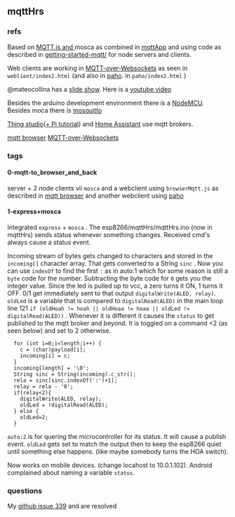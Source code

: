 ## mqttHrs
### refs
Based on <a href="https://github.com/mqttjs/MQTT.js">MQTT.js and <a href="https://github.com/mcollina/mosca"></a>mosca</a> as combined in <a href="https://github.com/arvindr21/mqttApp">mqttApp</a> and using code as described in <a href="http://thejackalofjavascript.com/getting-started-mqtt/">getting-started-mqtt/</a> for node servers and clients. 

Web clients are working in <a href="https://github.com/mcollina/mosca/wiki/MQTT-over-Websockets">MQTT-over-Websockets</a> as seen in `weblient/index2.html`  (and also in <a href="https://www.eclipse.org/paho/clients/js/">paho</a>. in `paho/index2.html` )

@mateocollina has a <a href="http://mcollina.github.io/mqtt_and_nodejs/#1">slide show</a>. Here is a <a href="https://www.youtube.com/watch?v=xmKd2lYqEPA">youtube video</a>

Besides the arduino development environment there is a <a href="http://nodemcu.com/index_en.html">NodeMCU</a>. Besides moca there is <a href="http://test.mosquitto.org/">mosquitto</a> 

<a href="http://blog.thingstud.io/getting-started/free-mqtt-brokers-for-thingstudio/">Thing studio</a>(<a href="http://blog.thingstud.io/recipes/how-to-make-your-raspberry-pi-the-ultimate-iot-hub/">+ Pi tutorial</a>) and <a href="https://home-assistant.io/blog/2015/10/11/measure-temperature-with-esp8266-and-report-to-mqtt/">Home Assistant</a> use mqtt brokers.

<a href="https://www.npmjs.com/package/mqtt#browser">mqtt browser</a>
<a href="https://github.com/mcollina/mosca/wiki/MQTT-over-Websockets">MQTT-over-Websockets</a>
<a href=""></a>

### tags
#### 0-mqtt-to_browser_and_back
server + 2 node clients vii `mosca` and a webclient using `browserMqtt.js` as described in <a href="https://www.npmjs.com/package/mqtt#browser">mqtt browser</a> and another webclient using <a href="https://www.eclipse.org/paho/clients/js/">paho</a>
#### 1-express+mosca
Integrated `express` + `mosca` .  The esp8266/mqttHrs/mqttHrs.ino (now in mqttHrs) sends status whenever something changes. Received cmd's always cause a status event. 

Incoming stream of bytes gets changed to characters and stored in the `incoming[]` character array. That gets converted to a String `sinc` . Now you can use `indexOf` to find the first `:` as in auto:1 which for some reason is still a `byte` code for the number. Subtracting the byte code for `0` gets you the integer value. Since the led is pulled up to vcc, a zero turns it ON, 1 turns it  OFF. 0/1 get immediately sent to that output `digitalWrite(ALED, relay)`. `oldLed` is a variable that is compared to `digitalRead(ALED)` in the main loop line 121 `if (oldHoah != hoah || oldHoaa != hoaa || oldLed != digitalRead(ALED))` . Whenever it is different it causes the `status` to get published to the mqtt broker and beyond. It is toggled on a command <2 (as seen below) and set to 2 otherwise. 


      for (int i=0;i<length;i++) {
        c = (char)payload[i];
        incoming[i] = c;
      }
      incoming[length] = '\0';
      String sinc = String(incoming).c_str();
      rela = sinc[sinc.indexOf(':')+1];
      relay = rela - '0';
      if(relay<2){
        digitalWrite(ALED, relay);
        oldLed = !digitalRead(ALED);
      } else {
        oldLed=2;
      }
`auto:2` is for quering the microcontroller for its status. It will cause a publish event. `oldLed` gets set to match the output then to keep the esp8266 quiet until something else happens. (like maybe somebody turns the HOA switch).

Now works on mobile devices. (change locahost to 10.0.1.102). Android complained about naming a variable `status`. 

### questions
My <a href="https://github.com/mcollina/mosca/issues/399">github issue 339</a> and are resolved
 
